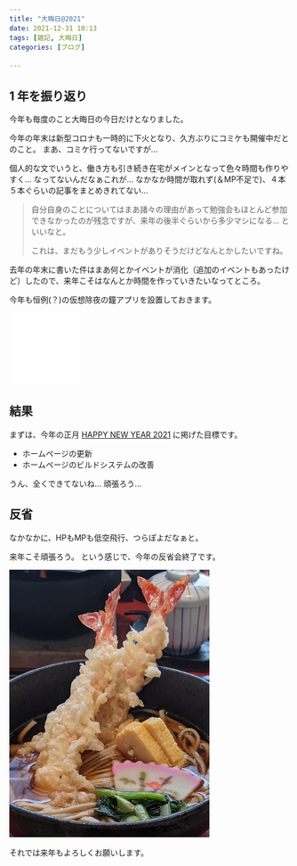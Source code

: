 ```yaml
---
title: "大晦日@2021"
date: 2021-12-31 10:13
tags: [雑記, 大晦日]
categories: [ブログ]

---
```


## 1 年を振り返り

今年も毎度のこと大晦日の今日だけとなりました。

今年の年末は新型コロナも一時的に下火となり、久方ぶりにコミケも開催中だとのこと。
まあ、コミケ行ってないですが... 

個人的な文でいうと、働き方も引き続き在宅がメインとなって色々時間も作りやすく... なってないんだなぁこれが... 
なかなか時間が取れず(＆MP不足で)、４本５本ぐらいの記事をまとめきれてない...

> 自分自身のことについてはまあ諸々の理由があって勉強会もほとんど参加できなかったのが残念ですが、来年の後半ぐらいから多少マシになる... といいなと。
> 
> これは、まだもう少しイベントがありそうだけどなんとかしたいですね。

去年の年末に書いた件はまあ何とかイベントが消化（追加のイベントもあったけど）したので、来年こそはなんとか時間を作っていきたいなってところ。

今年も恒例(？)の仮想除夜の鐘アプリを設置しておきます。

<iframe src="/files/joya_no_kane.html" width="128" height="128" frameborder="0" scrolling="no"></iframe>

## 結果

まずは、今年の正月 [HAPPY NEW YEAR 2021](/blog/2021/01/01/happy-new-year-2021.html) に掲げた目標です。

* ホームページの更新
* ホームページのビルドシステムの改善

うん、全くできてないね...
頑張ろう...

## 反省

なかなかに、HPもMPも低空飛行、つらぽよだなぁと。

来年こそ頑張ろう。
という感じで、今年の反省会終了です。

![年越しそば](/images/20211229_toshikoshi_soba.jpg)

それでは来年もよろしくお願いします。
